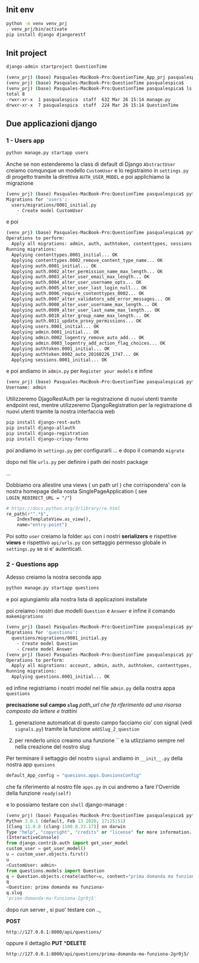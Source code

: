 
## Init env

```bash 
python -m venv venv_prj
. venv_prj/bin/activate
pip install django djangorestf
```

## Init project

```bash
django-admin startproject QuestionTime

(venv_prj) (base) Pasquales-MacBook-Pro:QuestionTime_App_prj pasqualespica$ cd QuestionTime/
(venv_prj) (base) Pasquales-MacBook-Pro:QuestionTime pasqualespica$ 
(venv_prj) (base) Pasquales-MacBook-Pro:QuestionTime pasqualespica$ ls -lrt
total 8
-rwxr-xr-x  1 pasqualespica  staff  632 Mar 26 15:14 manage.py
drwxr-xr-x  7 pasqualespica  staff  224 Mar 26 15:14 QuestionTime

```

## Due applicazioni django

### 1 - Users app
```bash
python manage.py startapp users
```

Anche se non estenderemo la class di default di  Django `AbstractUser`
creiamo comqunque un modello `CustomUser` e lo registraimo in `settings.py`
di progetto tramite la direttiva `AUTH_USER_MODEL` e poi applichiamo
la migrazione

```bash
(venv_prj) (base) Pasquales-MacBook-Pro:QuestionTime pasqualespica$ python manage.py makemigrations
Migrations for 'users':
  users/migrations/0001_initial.py
    - Create model CustomUser
```
e poi 

```bash
(venv_prj) (base) Pasquales-MacBook-Pro:QuestionTime pasqualespica$ python manage.py migrate
Operations to perform:
  Apply all migrations: admin, auth, authtoken, contenttypes, sessions, users
Running migrations:
  Applying contenttypes.0001_initial... OK
  Applying contenttypes.0002_remove_content_type_name... OK
  Applying auth.0001_initial... OK
  Applying auth.0002_alter_permission_name_max_length... OK
  Applying auth.0003_alter_user_email_max_length... OK
  Applying auth.0004_alter_user_username_opts... OK
  Applying auth.0005_alter_user_last_login_null... OK
  Applying auth.0006_require_contenttypes_0002... OK
  Applying auth.0007_alter_validators_add_error_messages... OK
  Applying auth.0008_alter_user_username_max_length... OK
  Applying auth.0009_alter_user_last_name_max_length... OK
  Applying auth.0010_alter_group_name_max_length... OK
  Applying auth.0011_update_proxy_permissions... OK
  Applying users.0001_initial... OK
  Applying admin.0001_initial... OK
  Applying admin.0002_logentry_remove_auto_add... OK
  Applying admin.0003_logentry_add_action_flag_choices... OK
  Applying authtoken.0001_initial... OK
  Applying authtoken.0002_auto_20160226_1747... OK
  Applying sessions.0001_initial... OK
```

e poi andiamo in `admin.py` per `Register your models` e infine

```bash
(venv_prj) (base) Pasquales-MacBook-Pro:QuestionTime pasqualespica$ python manage.py createsuperuser
Username: admin

```
Utilizzeremo DjagoRestAuth per la registrazione di nuovi utenti tramite endpoint
rest, mentre utilizzeremo DjangoRegistration per la registrazione di nuovi
utenti tramite la nostra interfaccia web

```bash
pip install django-rest-auth
pip install django-allauth
pip install django-registration
pip install django-crispy-forms
```

poi andiamo in `settings.py` per configurarli ... e dopo il comando `migrate`

dopo nel file `urls.py` per definire i path dei nostri package

...

Dobbiamo ora allestire una views ( un path url ) che corrispondera' con la nostra
homepage della nosta SinglePageApplication ( see `LOGIN_REDIRECT_URL = "/"`)

```python
# https://docs.python.org/3/library/re.html
re_path(r"^.*$",
    IndexTemplateView.as_view(),
    name="entry-point")
```

Poi sotto `user` creiamo la folder `api` con i nostri **serializers** e rispettive **views** e rispettivo `api/urls.py` con settaggio permesso
globale in `settings.py` se si e' autenticati.


### 2 - Questions app

Adesso creiamo la nostra seconda app

```bash
python manage.py startapp questions
```
e poi agiungiamlo alla nostra lista di applicazioni installate  

poi creiamo i nostri due modelli `Question` e `Answer`
e infine il comando  `makemigrations`

```bash
(venv_prj) (base) Pasquales-MacBook-Pro:QuestionTime pasqualespica$ python manage.py makemigrations
Migrations for 'questions':
  questions/migrations/0001_initial.py
    - Create model Question
    - Create model Answer
(venv_prj) (base) Pasquales-MacBook-Pro:QuestionTime pasqualespica$ python manage.py migrate
Operations to perform:
  Apply all migrations: account, admin, auth, authtoken, contenttypes, questions, sessions, sites, socialaccount, users
Running migrations:
  Applying questions.0001_initial... OK
```

ed infine registriamo i nostri model nel file `admin.py` della nostra appa `questions`

**precisazione sul campo `slug`**
*path_url che fa riferimento ad una risorsa composto da lettere e trattini*

1. generazione automaticat di questo campo
facciamo cio' con signal (vedi `signals.py`) tramite la funzione `addSlug_2_question`

2. per renderlo unico creaimo una funzione `` e la utlizziamo sempre nel
nella creazione del nostro slug

Per terminare il settaggio del nostro `signal` andiamo in `__init__.py`
della nostra app `quesions`

```python
default_App_config = "quesions.apps.QuesionsConfig"
```
che fa riferimento al nostro file `apps.py` in cui andremo a fare l'Override della funzione `ready(self)`

e lo possiamo testare con `shell` django-manage : 

```python
(venv_prj) (base) Pasquales-MacBook-Pro:QuestionTime pasqualespica$ python manage.py shell
Python 3.8.1 (default, Feb 13 2020, 17:25:51) 
[Clang 11.0.0 (clang-1100.0.33.17)] on darwin
Type "help", "copyright", "credits" or "license" for more information.
(InteractiveConsole)
from django.contrib.auth import get_user_model
custom_user = get_user_model()
u = custom_user.objects.first()
u
<CustomUser: admin>
from questions.models import Question
q = Question.objects.create(author=u, content="prima domanda ma funziona")
q
<Question: prima domanda ma funziona>
q.slug
'prima-domanda-ma-funziona-2gr0j5'
```

dopo run server , si puo' testare con ..,

**POST**
```
http://127.0.0.1:8000/api/questions/
```

oppure il dettaglio **PUT** ***DELETE**

```
http://127.0.0.1:8000/api/questions/prima-domanda-ma-funziona-2gr0j5/
```

